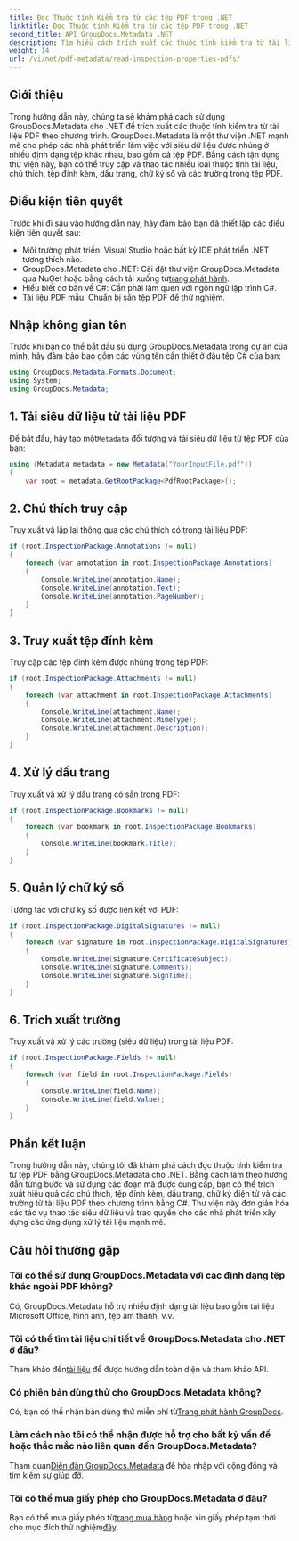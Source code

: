 ```yaml
---
title: Đọc Thuộc tính Kiểm tra từ các tệp PDF trong .NET
linktitle: Đọc Thuộc tính Kiểm tra từ các tệp PDF trong .NET
second_title: API GroupDocs.Metadata .NET
description: Tìm hiểu cách trích xuất các thuộc tính kiểm tra từ tài liệu PDF bằng GroupDocs.Metadata cho .NET. Khám phá các chú thích, tệp đính kèm và hơn thế nữa.
weight: 14
url: /vi/net/pdf-metadata/read-inspection-properties-pdfs/
---
```

## Giới thiệu
Trong hướng dẫn này, chúng ta sẽ khám phá cách sử dụng GroupDocs.Metadata cho .NET để trích xuất các thuộc tính kiểm tra từ tài liệu PDF theo chương trình. GroupDocs.Metadata là một thư viện .NET mạnh mẽ cho phép các nhà phát triển làm việc với siêu dữ liệu được nhúng ở nhiều định dạng tệp khác nhau, bao gồm cả tệp PDF. Bằng cách tận dụng thư viện này, bạn có thể truy cập và thao tác nhiều loại thuộc tính tài liệu, chú thích, tệp đính kèm, dấu trang, chữ ký số và các trường trong tệp PDF.
## Điều kiện tiên quyết
Trước khi đi sâu vào hướng dẫn này, hãy đảm bảo bạn đã thiết lập các điều kiện tiên quyết sau:
- Môi trường phát triển: Visual Studio hoặc bất kỳ IDE phát triển .NET tương thích nào.
-  GroupDocs.Metadata cho .NET: Cài đặt thư viện GroupDocs.Metadata qua NuGet hoặc bằng cách tải xuống từ[trang phát hành](https://releases.groupdocs.com/metadata/net/).
- Hiểu biết cơ bản về C#: Cần phải làm quen với ngôn ngữ lập trình C#.
- Tài liệu PDF mẫu: Chuẩn bị sẵn tệp PDF để thử nghiệm.

## Nhập không gian tên
Trước khi bạn có thể bắt đầu sử dụng GroupDocs.Metadata trong dự án của mình, hãy đảm bảo bao gồm các vùng tên cần thiết ở đầu tệp C# của bạn:
```csharp
using GroupDocs.Metadata.Formats.Document;
using System;
using GroupDocs.Metadata;
```
## 1. Tải siêu dữ liệu từ tài liệu PDF
 Để bắt đầu, hãy tạo một`Metadata` đối tượng và tải siêu dữ liệu từ tệp PDF của bạn:
```csharp
using (Metadata metadata = new Metadata("YourInputFile.pdf"))
{
    var root = metadata.GetRootPackage<PdfRootPackage>();
```
## 2. Chú thích truy cập
Truy xuất và lặp lại thông qua các chú thích có trong tài liệu PDF:
```csharp
if (root.InspectionPackage.Annotations != null)
{
    foreach (var annotation in root.InspectionPackage.Annotations)
    {
        Console.WriteLine(annotation.Name);
        Console.WriteLine(annotation.Text);
        Console.WriteLine(annotation.PageNumber);
    }
}
```
## 3. Truy xuất tệp đính kèm
Truy cập các tệp đính kèm được nhúng trong tệp PDF:
```csharp
if (root.InspectionPackage.Attachments != null)
{
    foreach (var attachment in root.InspectionPackage.Attachments)
    {
        Console.WriteLine(attachment.Name);
        Console.WriteLine(attachment.MimeType);
        Console.WriteLine(attachment.Description);
    }
}
```
## 4. Xử lý dấu trang
Truy xuất và xử lý dấu trang có sẵn trong PDF:
```csharp
if (root.InspectionPackage.Bookmarks != null)
{
    foreach (var bookmark in root.InspectionPackage.Bookmarks)
    {
        Console.WriteLine(bookmark.Title);
    }
}
```
## 5. Quản lý chữ ký số
Tương tác với chữ ký số được liên kết với PDF:
```csharp
if (root.InspectionPackage.DigitalSignatures != null)
{
    foreach (var signature in root.InspectionPackage.DigitalSignatures)
    {
        Console.WriteLine(signature.CertificateSubject);
        Console.WriteLine(signature.Comments);
        Console.WriteLine(signature.SignTime);
    }
}
```
## 6. Trích xuất trường
Truy xuất và xử lý các trường (siêu dữ liệu) trong tài liệu PDF:
```csharp
if (root.InspectionPackage.Fields != null)
{
    foreach (var field in root.InspectionPackage.Fields)
    {
        Console.WriteLine(field.Name);
        Console.WriteLine(field.Value);
    }
}
```

## Phần kết luận
Trong hướng dẫn này, chúng tôi đã khám phá cách đọc thuộc tính kiểm tra từ tệp PDF bằng GroupDocs.Metadata cho .NET. Bằng cách làm theo hướng dẫn từng bước và sử dụng các đoạn mã được cung cấp, bạn có thể trích xuất hiệu quả các chú thích, tệp đính kèm, dấu trang, chữ ký điện tử và các trường từ tài liệu PDF theo chương trình bằng C#. Thư viện này đơn giản hóa các tác vụ thao tác siêu dữ liệu và trao quyền cho các nhà phát triển xây dựng các ứng dụng xử lý tài liệu mạnh mẽ.

## Câu hỏi thường gặp
### Tôi có thể sử dụng GroupDocs.Metadata với các định dạng tệp khác ngoài PDF không?
Có, GroupDocs.Metadata hỗ trợ nhiều định dạng tài liệu bao gồm tài liệu Microsoft Office, hình ảnh, tệp âm thanh, v.v.
### Tôi có thể tìm tài liệu chi tiết về GroupDocs.Metadata cho .NET ở đâu?
 Tham khảo đến[tài liệu](https://tutorials.groupdocs.com/metadata/net/) để được hướng dẫn toàn diện và tham khảo API.
### Có phiên bản dùng thử cho GroupDocs.Metadata không?
 Có, bạn có thể nhận bản dùng thử miễn phí từ[Trang phát hành GroupDocs](https://releases.groupdocs.com/).
### Làm cách nào tôi có thể nhận được hỗ trợ cho bất kỳ vấn đề hoặc thắc mắc nào liên quan đến GroupDocs.Metadata?
 Tham quan[Diễn đàn GroupDocs.Metadata](https://forum.groupdocs.com/c/metadata/14) để hòa nhập với cộng đồng và tìm kiếm sự giúp đỡ.
### Tôi có thể mua giấy phép cho GroupDocs.Metadata ở đâu?
Bạn có thể mua giấy phép từ[trang mua hàng](https://purchase.groupdocs.com/buy) hoặc xin giấy phép tạm thời cho mục đích thử nghiệm[đây](https://purchase.groupdocs.com/temporary-license/).
